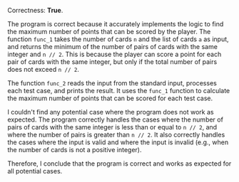 Correctness: **True**.

The program is correct because it accurately implements the logic to find the maximum number of points that can be scored by the player. The function `func_1` takes the number of cards `n` and the list of cards `a` as input, and returns the minimum of the number of pairs of cards with the same integer and `n // 2`. This is because the player can score a point for each pair of cards with the same integer, but only if the total number of pairs does not exceed `n // 2`.

The function `func_2` reads the input from the standard input, processes each test case, and prints the result. It uses the `func_1` function to calculate the maximum number of points that can be scored for each test case.

I couldn't find any potential case where the program does not work as expected. The program correctly handles the cases where the number of pairs of cards with the same integer is less than or equal to `n // 2`, and where the number of pairs is greater than `n // 2`. It also correctly handles the cases where the input is valid and where the input is invalid (e.g., when the number of cards is not a positive integer).

Therefore, I conclude that the program is correct and works as expected for all potential cases.